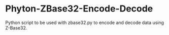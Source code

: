 # Phyton-ZBase32-Encode-Decode
Python script to be used with zbase32.py to encode and decode data using Z-Base32.
